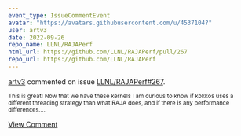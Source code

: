 ```yaml
---
event_type: IssueCommentEvent
avatar: "https://avatars.githubusercontent.com/u/4537104?"
user: artv3
date: 2022-09-26
repo_name: LLNL/RAJAPerf
html_url: https://github.com/LLNL/RAJAPerf/pull/267
repo_url: https://github.com/LLNL/RAJAPerf
---
```


<a href='https://github.com/artv3' target='_blank'>artv3</a> commented on issue <a href='https://github.com/LLNL/RAJAPerf/pull/267' target='_blank'>LLNL/RAJAPerf#267</a>.

<small>This is great! Now that we have these kernels I am curious to know if kokkos uses a different threading strategy than what RAJA does, and if there is any performance differences....</small>

<a href='https://github.com/LLNL/RAJAPerf/pull/267' target='_blank'>View Comment</a>
